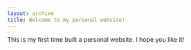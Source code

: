 ```yaml
---
layout: archive
title: Welcome to my personal website!
---
```


This is my first time built a personal website.
I hope you like it!